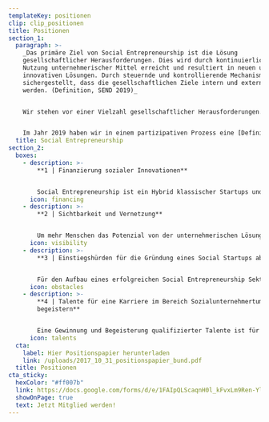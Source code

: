 ```yaml
---
templateKey: positionen
clip: clip_positionen
title: Positionen
section_1:
  paragraph: >-
    _Das primäre Ziel von Social Entrepreneurship ist die Lösung
    gesellschaftlicher Herausforderungen. Dies wird durch kontinuierliche
    Nutzung unternehmerischer Mittel erreicht und resultiert in neuen und
    innovativen Lösungen. Durch steuernde und kontrollierende Mechanismen wird
    sichergestellt, dass die gesellschaftlichen Ziele intern und extern gelebt
    werden. (Definition, SEND 2019)_


    Wir stehen vor einer Vielzahl gesellschaftlicher Herausforderungen. Klimawandel, Kinder- und Altersarmut, Digitalisierung, Reformstau im Bildungssystem, Integration geflüchteter Menschen oder demografischer Wandel sind nur einige Beispiele. Statt diesen Herausforderungen nachhaltig an deren Kernursache zu begegnen, wird oft den Symptomen mit Werkzeugen aus dem vergangen Jahrhundert begegnet. So werden Potenziale verschenkt und selten grundlegende gesellschaftliche Verbesserungen herbeigeführt. Bei all den gesellschaftlichen Herausforderungen unserer Zeit muss hier ein anderer Anspruch bestehen. **Wir benötigen ein Umdenken!** Social Entrepreneure (Sozialunternehmer*innen) bringen genau diesen Anspruch mit und gehen unsere gesellschaftlichen Herausforderungen mit innovativen und zukunftsgerichteten Lösungen ganzheitlich an. Sie nutzen unternehmerische und zeitgemäße Instrumente und stellen dabei die soziale vor die finanzielle Rendite.


    Im Jahr 2019 haben wir in einem partizipativen Prozess eine [Definition für Social Entrepreneurship ](https://www.send-ev.de/uploads/definition_socialentrepreneurship.pdf)vorgelegt.
  title: Social Entrepreneurship
section_2:
  boxes:
    - description: >-
        **1 | Finanzierung sozialer Innovationen**


        Social Entrepreneurship ist ein Hybrid klassischer Startups und gemeinnütziger Organisationen. Öffentliche Finanzierungsinstrumente fokussieren sich meist auf eine der beiden Möglichkeiten. Um soziale Innovationen voranzubringen, sollten die erfolgreichen Programme der klassischen Gründungs- und Innovationsfinanzierung ausgeweitet werden und/oder eigene Finanzierungsinstrumente aufgebaut werden. Wichtig ist die Integration der sozialunternehmerischen Interessenvertretung für einen praxisnahen Aufbau der Finanzierungsinstrumente.
      icon: financing
    - description: >-
        **2 | Sichtbarkeit und Vernetzung**


        Um mehr Menschen das Potenzial von der unternehmerischen Lösung gesellschaftlicher Herausforderungen aufzuzeigen, ist es wichtig, mehr Sichtbarkeit und Vernetzungsmöglichkeiten für den jungen Sektor zu schaffen.
      icon: visibility
    - description: >-
        **3 | Einstiegshürden für die Gründung eines Social Startups abbauen**


        Für den Aufbau eines erfolgreichen Social Entrepreneurship Sektor ist die Ermöglichung von Neugründungen maßgeblich.
      icon: obstacles
    - description: >-
        **4 | Talente für eine Karriere im Bereich Sozialunternehmertum
        begeistern**


        Eine Gewinnung und Begeisterung qualifizierter Talente ist für den Ausbau von Social Entrepreneurship in Deutschland nötig.
      icon: talents
  cta:
    label: Hier Positionspapier herunterladen
    link: /uploads/2017_10_31_positionspapier_bund.pdf
  title: Positionen
cta_sticky:
  hexColor: "#ff007b"
  link: https://docs.google.com/forms/d/e/1FAIpQLScaqnH0l_kFvxLm9Ren-YlvyocbpNm4w46565noI9xQPkLodQ/viewform
  showOnPage: true
  text: Jetzt Mitglied werden!
---
```

